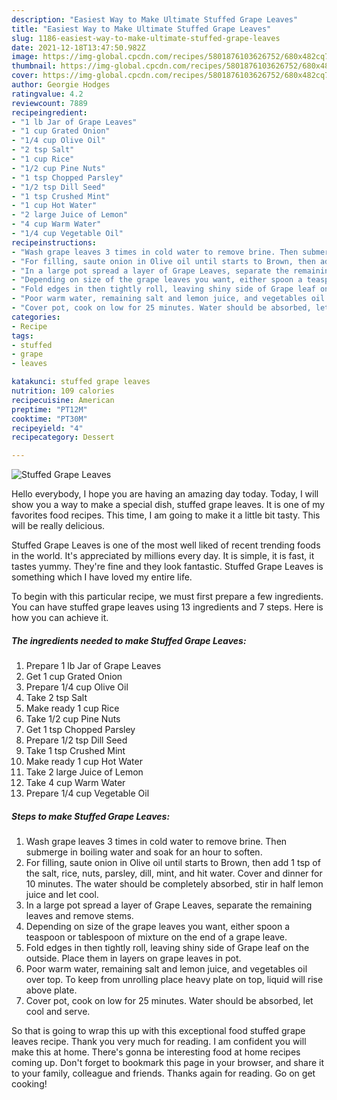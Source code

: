 ```yaml
---
description: "Easiest Way to Make Ultimate Stuffed Grape Leaves"
title: "Easiest Way to Make Ultimate Stuffed Grape Leaves"
slug: 1186-easiest-way-to-make-ultimate-stuffed-grape-leaves
date: 2021-12-18T13:47:50.982Z
image: https://img-global.cpcdn.com/recipes/5801876103626752/680x482cq70/stuffed-grape-leaves-recipe-main-photo.jpg
thumbnail: https://img-global.cpcdn.com/recipes/5801876103626752/680x482cq70/stuffed-grape-leaves-recipe-main-photo.jpg
cover: https://img-global.cpcdn.com/recipes/5801876103626752/680x482cq70/stuffed-grape-leaves-recipe-main-photo.jpg
author: Georgie Hodges
ratingvalue: 4.2
reviewcount: 7889
recipeingredient:
- "1 lb Jar of Grape Leaves"
- "1 cup Grated Onion"
- "1/4 cup Olive Oil"
- "2 tsp Salt"
- "1 cup Rice"
- "1/2 cup Pine Nuts"
- "1 tsp Chopped Parsley"
- "1/2 tsp Dill Seed"
- "1 tsp Crushed Mint"
- "1 cup Hot Water"
- "2 large Juice of Lemon"
- "4 cup Warm Water"
- "1/4 cup Vegetable Oil"
recipeinstructions:
- "Wash grape leaves 3 times in cold water to remove brine. Then submerge in boiling water and soak for an hour to soften."
- "For filling, saute onion in Olive oil until starts to Brown, then add 1 tsp of the salt, rice, nuts, parsley, dill, mint, and hit water. Cover and dinner for 10 minutes. The water should be completely absorbed, stir in half lemon juice and let cool."
- "In a large pot spread a layer of Grape Leaves, separate the remaining leaves and remove stems."
- "Depending on size of the grape leaves you want, either spoon a teaspoon or tablespoon of mixture on the end of a grape leave."
- "Fold edges in then tightly roll, leaving shiny side of Grape leaf on the outside. Place them in layers on grape leaves in pot."
- "Poor warm water, remaining salt and lemon juice, and vegetables oil over top. To keep from unrolling place heavy plate on top, liquid will rise above plate."
- "Cover pot, cook on low for 25 minutes. Water should be absorbed, let cool and serve."
categories:
- Recipe
tags:
- stuffed
- grape
- leaves

katakunci: stuffed grape leaves 
nutrition: 109 calories
recipecuisine: American
preptime: "PT12M"
cooktime: "PT30M"
recipeyield: "4"
recipecategory: Dessert

---
```



![Stuffed Grape Leaves](https://img-global.cpcdn.com/recipes/5801876103626752/680x482cq70/stuffed-grape-leaves-recipe-main-photo.jpg)

Hello everybody, I hope you are having an amazing day today. Today, I will show you a way to make a special dish, stuffed grape leaves. It is one of my favorites food recipes. This time, I am going to make it a little bit tasty. This will be really delicious.

Stuffed Grape Leaves is one of the most well liked of recent trending foods in the world. It's appreciated by millions every day. It is simple, it is fast, it tastes yummy. They're fine and they look fantastic. Stuffed Grape Leaves is something which I have loved my entire life.




To begin with this particular recipe, we must first prepare a few ingredients. You can have stuffed grape leaves using 13 ingredients and 7 steps. Here is how you can achieve it.

<!--inarticleads1-->

##### The ingredients needed to make Stuffed Grape Leaves:

1. Prepare 1 lb Jar of Grape Leaves
1. Get 1 cup Grated Onion
1. Prepare 1/4 cup Olive Oil
1. Take 2 tsp Salt
1. Make ready 1 cup Rice
1. Take 1/2 cup Pine Nuts
1. Get 1 tsp Chopped Parsley
1. Prepare 1/2 tsp Dill Seed
1. Take 1 tsp Crushed Mint
1. Make ready 1 cup Hot Water
1. Take 2 large Juice of Lemon
1. Take 4 cup Warm Water
1. Prepare 1/4 cup Vegetable Oil




<!--inarticleads2-->

##### Steps to make Stuffed Grape Leaves:

1. Wash grape leaves 3 times in cold water to remove brine. Then submerge in boiling water and soak for an hour to soften.
1. For filling, saute onion in Olive oil until starts to Brown, then add 1 tsp of the salt, rice, nuts, parsley, dill, mint, and hit water. Cover and dinner for 10 minutes. The water should be completely absorbed, stir in half lemon juice and let cool.
1. In a large pot spread a layer of Grape Leaves, separate the remaining leaves and remove stems.
1. Depending on size of the grape leaves you want, either spoon a teaspoon or tablespoon of mixture on the end of a grape leave.
1. Fold edges in then tightly roll, leaving shiny side of Grape leaf on the outside. Place them in layers on grape leaves in pot.
1. Poor warm water, remaining salt and lemon juice, and vegetables oil over top. To keep from unrolling place heavy plate on top, liquid will rise above plate.
1. Cover pot, cook on low for 25 minutes. Water should be absorbed, let cool and serve.




So that is going to wrap this up with this exceptional food stuffed grape leaves recipe. Thank you very much for reading. I am confident you will make this at home. There's gonna be interesting food at home recipes coming up. Don't forget to bookmark this page in your browser, and share it to your family, colleague and friends. Thanks again for reading. Go on get cooking!
